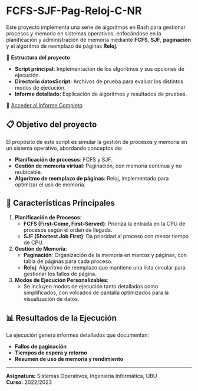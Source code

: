 # FCFS-SJF-Pag-Reloj-C-NR
Este proyecto implementa una serie de algoritmos en Bash para gestionar procesos y memoria en sistemas operativos, enfocándose en la planificación y administración de memoria mediante **FCFS**, **SJF**, **paginación** y el algoritmo de reemplazo de páginas **Reloj**.

📂 **Estructura del proyecto**
- **Script principal:** Implementación de los algoritmos y sus opciones de ejecución.
- **Directorio datosScript:** Archivos de prueba para evaluar los distintos modos de ejecución.
- **Informe detallado:** Explicación de algoritmos y resultados de pruebas.

🔗 [Acceder al Informe Completo](./Informe_PerezOlmosAmanda.pdf)


## 📋 Objetivo del proyecto
El propósito de este script es simular la gestión de procesos y memoria en un sistema operativo, abordando conceptos de:
- **Planificación de procesos**: FCFS y SJF.
- **Gestión de memoria virtual**: Paginación, con memoria continua y no reubicable.
- **Algoritmo de reemplazo de páginas**: Reloj, implementado para optimizar el uso de memoria.

## 🚀 Características Principales
1. **Planificación de Procesos**:
   - **FCFS (First-Come, First-Served)**: Prioriza la entrada en la CPU de procesos según el orden de llegada.
   - **SJF (Shortest Job First)**: Da prioridad al proceso con menor tiempo de CPU.
2. **Gestión de Memoria**:
   - **Paginación**: Organización de la memoria en marcos y páginas, con tabla de páginas para cada proceso.
   - **Reloj**: Algoritmo de reemplazo que mantiene una lista circular para gestionar los fallos de página.
3. **Modos de Ejecución Personalizables**:
   - Se incluyen modos de ejecución tanto detallados como simplificados, con volcados de pantalla optimizados para la visualización de datos.

## 📊 Resultados de la Ejecución
La ejecución genera informes detallados que documentan:
- **Fallos de paginación**
- **Tiempos de espera y retorno**
- **Resumen de uso de memoria y rendimiento**
---
  
**Asignatura:** Sistemas Operativos, Ingeniería Informática, UBU  
**Curso:** 2022/2023  